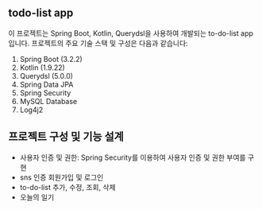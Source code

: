 ## todo-list app

이 프로젝트는 Spring Boot, Kotlin, Querydsl을 사용하여 개발되는 to-do-list app 입니다. 프로젝트의 주요 기술 스택 및 구성은 다음과 같습니다:


1. Spring Boot (3.2.2)
2. Kotlin (1.9.22)
3. Querydsl (5.0.0)
4. Spring Data JPA
5. Spring Security
6. MySQL Database
7. Log4j2

## 프로젝트 구성 및 기능 설계 

- 사용자 인증 및 권한: Spring Security를 이용하여 사용자 인증 및 권한 부여를 구현
- sns 인증 회원가입 및 로그인
- to-do-list 추가, 수정, 조회, 삭제
- 오늘의 일기
